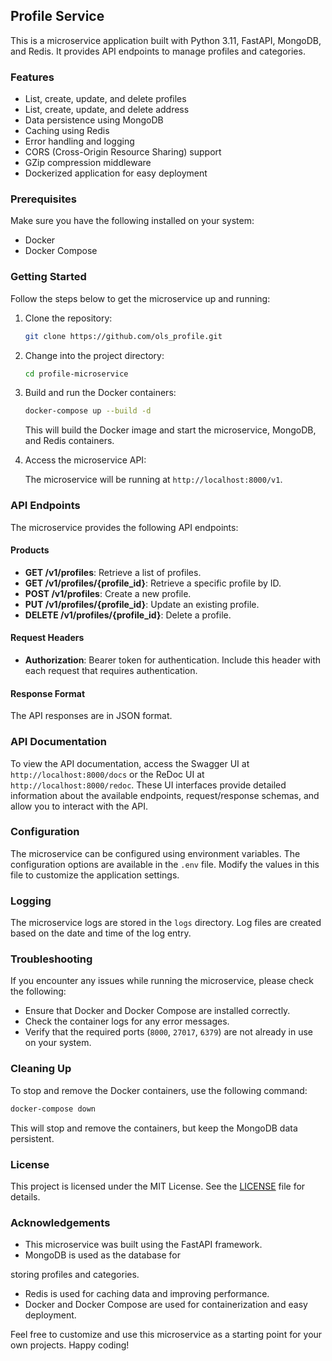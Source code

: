 ## Profile Service

This is a microservice application built with Python 3.11, FastAPI, MongoDB, and Redis. It provides API endpoints to manage profiles and categories.

### Features

- List, create, update, and delete profiles
- List, create, update, and delete address
- Data persistence using MongoDB
- Caching using Redis
- Error handling and logging
- CORS (Cross-Origin Resource Sharing) support
- GZip compression middleware
- Dockerized application for easy deployment

### Prerequisites

Make sure you have the following installed on your system:

- Docker
- Docker Compose

### Getting Started

Follow the steps below to get the microservice up and running:

1. Clone the repository:

   ```bash
   git clone https://github.com/ols_profile.git
   ```

2. Change into the project directory:

   ```bash
   cd profile-microservice
   ```

3. Build and run the Docker containers:

   ```bash
   docker-compose up --build -d
   ```

   This will build the Docker image and start the microservice, MongoDB, and Redis containers.

4. Access the microservice API:

   The microservice will be running at `http://localhost:8000/v1`.

### API Endpoints

The microservice provides the following API endpoints:

#### Products

- **GET /v1/profiles**: Retrieve a list of profiles.
- **GET /v1/profiles/{profile_id}**: Retrieve a specific profile by ID.
- **POST /v1/profiles**: Create a new profile.
- **PUT /v1/profiles/{profile_id}**: Update an existing profile.
- **DELETE /v1/profiles/{profile_id}**: Delete a profile.

#### Request Headers

- **Authorization**: Bearer token for authentication. Include this header with each request that requires authentication.

#### Response Format

The API responses are in JSON format.

### API Documentation

To view the API documentation, access the Swagger UI at `http://localhost:8000/docs` or the ReDoc UI at `http://localhost:8000/redoc`. These UI interfaces provide detailed information about the available endpoints, request/response schemas, and allow you to interact with the API.

### Configuration

The microservice can be configured using environment variables. The configuration options are available in the `.env` file. Modify the values in this file to customize the application settings.

### Logging

The microservice logs are stored in the `logs` directory. Log files are created based on the date and time of the log entry.

### Troubleshooting

If you encounter any issues while running the microservice, please check the following:

- Ensure that Docker and Docker Compose are installed correctly.
- Check the container logs for any error messages.
- Verify that the required ports (`8000`, `27017`, `6379`) are not already in use on your system.

### Cleaning Up

To stop and remove the Docker containers, use the following command:

```bash
docker-compose down
```

This will stop and remove the containers, but keep the MongoDB data persistent.

### License

This project is licensed under the MIT License. See the [LICENSE](LICENSE) file for details.

### Acknowledgements

- This microservice was built using the FastAPI framework.
- MongoDB is used as the database for

 storing profiles and categories.
- Redis is used for caching data and improving performance.
- Docker and Docker Compose are used for containerization and easy deployment.

Feel free to customize and use this microservice as a starting point for your own projects. Happy coding!